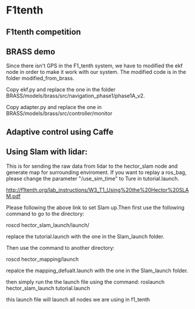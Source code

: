 # F1tenth

## F1tenth competition

## BRASS demo
Since there isn't GPS in the F1_tenth system, we have to modified the ekf node in order to make it work with our system. The modified code is in the folder modified_from_brass.
 
Copy ekf.py and replace the one in the folder BRASS/models/brass/src/navigation_phase1/phase1A_v2. 

Copy adapter.py and replace the one in BRASS/models/brass/src/controller/monitor

## Adaptive control using Caffe

## Using Slam with lidar:
This is for sending the raw data from lidar to the hector_slam node and generate map for surrounding enviroment. If you want to replay a ros_bag, please change the parameter "/use_sim_time" to Ture in tutorial.launch.

http://f1tenth.org/lab_instructions/W3_T1_Using%20the%20Hector%20SLAM.pdf

Please following the above link to set Slam up.Then first use the following command to go to the directory:

roscd hector_slam_launch/launch/

replace the tutorial.launch with the one in the Slam_launch folder.

Then use the command to another directory:

roscd hector_mapping/launch

repalce the mapping_defualt.launch with the one in the Slam_launch folder.

then simply run the the launch file using the command:
roslaunch hector_slam_launch tutorial.launch

this launch file will launch all nodes we are using in f1_tenth
